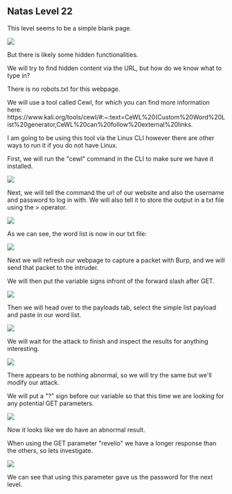 <h2>Natas Level 22</h2>
<p>This level seems to be a simple blank page.</p>
<img src="https://i.imgur.com/O3F00JP.jpeg">
<p>But there is likely some hidden functionalities.</p>
<p>We will try to find hidden content via the URL, but how do we know what to type in?</p>
<p>There is no robots.txt for this webpage.</p>
<p>We will use a tool called Cewl, for which you can find more information here: https://www.kali.org/tools/cewl/#:~:text=CeWL%20(Custom%20Word%20List%20generator,CeWL%20can%20follow%20external%20links.</p>
<p>I am going to be using this tool via the Linux CLI however there are other ways to run it if you do not have Linux.</p>
<p>First, we will run the "cewl" command in the CLI to make sure we have it installed.</p>
<img src="https://i.imgur.com/jBexqbc.jpeg">
<p>Next, we will tell the command the url of our website and also the username and password to log in with. We will also tell it to store the output in a txt file using the > operator.</p>
<img src="https://i.imgur.com/0gYQocA.jpeg">
<p>As we can see, the word list is now in our txt file:</p>
<img src="https://i.imgur.com/61sTmte.jpeg">
<p>Next we will refresh our webpage to capture a packet with Burp, and we will send that packet to the intruder.</p>
<p>We will then put the variable signs infront of the forward slash after GET.</p>
<img src="https://i.imgur.com/JagPz1N.jpeg">
<p>Then we will head over to the payloads tab, select the simple list payload and paste in our word list.</p>
<img src="https://i.imgur.com/fMvblh6.jpeg">
<p>We will wait for the attack to finish and inspect the results for anything interesting.</p>
<img src="https://i.imgur.com/f4t3QSv.jpeg">
<p>There appears to be nothing abnormal, so we will try the same but we'll modify our attack.</p>
<p>We will put a "?" sign before our variable so that this time we are looking for any potential GET parameters.</p>
<img src="https://i.imgur.com/n3jHKYC.jpeg">
<p>Now it looks like we do have an abnormal result.</p>
<p>When using the GET parameter "revelio" we have a longer response than the others, so lets investigate.</p>
<img src="https://i.imgur.com/j7vNGZF.jpeg">
<p>We can see that using this parameter gave us the password for the next level.</p>
